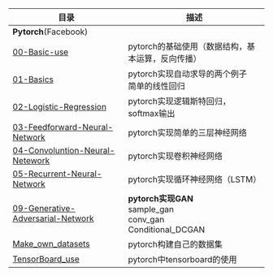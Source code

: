 目录 | 描述
-- | --
**Pytorch**(Facebook)|
[00-Basic-use](https://github.com/lizhe960118/Deep-Learning/tree/master/PyTorch/00-Basic-use) | pytorch的基础使用（数据结构，基本运算，反向传播）
[01-Basics](https://github.com/lizhe960118/Deep-Learning/tree/master/PyTorch/01-Basics) | pytorch实现自动求导的两个例子<br>简单的线性回归
[02-Logistic-Regression](https://github.com/lizhe960118/Deep-Learning/tree/master/PyTorch/02-Logistic-Regression) | pytorch实现逻辑斯特回归，softmax输出
[03-Feedforward-Neural-Network](https://github.com/lizhe960118/Deep-Learning/tree/master/PyTorch/03-Feedforward-Neural-Network) | pytorch实现简单的三层神经网络
[04-Convoluntion-Neural-Netework](https://github.com/lizhe960118/Deep-Learning/blob/master/PyTorch/04-Convoluntion-Neural-Netework/pytorch_convolutional_neural_network.py) | pytorch实现卷积神经网络
[05-Recurrent-Neural-Network](https://github.com/lizhe960118/Deep-Learning/blob/master/PyTorch/05-Recurrent-Neural_Network/recurrent_neural_network.py) | pytorch实现循环神经网络（LSTM）
[09-Generative-Adversarial-Network](https://github.com/lizhe960118/Deep-Learning/tree/master/PyTorch/09-Generative-Adversarial-Network) | **pytorch实现GAN**<br>sample_gan<br>conv_gan<br>Conditional_DCGAN
[Make_own_datasets](https://github.com/lizhe960118/Deep-Learning/tree/master/PyTorch/Make_own_datasets) | pytorch构建自己的数据集
[TensorBoard_use](https://github.com/lizhe960118/Deep-Learning/tree/master/PyTorch/TensorBoard_use) | pytorch中tensorboard的使用